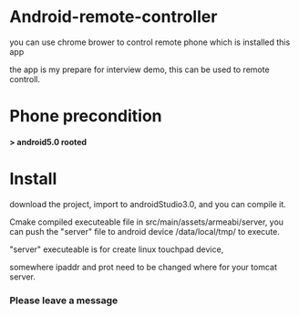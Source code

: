 # Android-remote-controller
you can use chrome brower to control remote phone which is installed this app

the app is my prepare for interview demo, this can be used to remote controll.

# Phone precondition
####  > android5.0 rooted

# Install
download the project, import to androidStudio3.0, and you can compile it.

Cmake compiled executeable file in src/main/assets/armeabi/server, you can push the "server" file to android device /data/local/tmp/ to execute.

"server" executeable is for create linux touchpad device, 

somewhere ipaddr and prot need to be changed where for your tomcat server.

### Please leave a message
